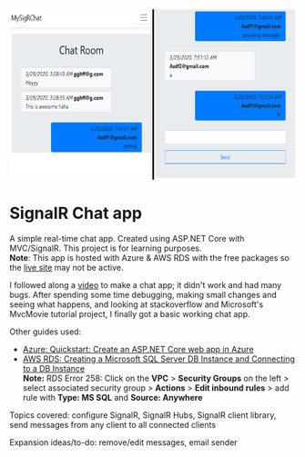 <img src="./preview.png" height="300"/>

# SignalR Chat app
A simple real-time chat app. Created using ASP.NET Core with MVC/SignalR. This project is for learning purposes.  
**Note**: This app is hosted with Azure & AWS RDS with the free packages so the [live site][4] may not be active.  

I followed along a [video][1] to make a chat app; it didn't work and had many bugs. 
After spending some time debugging, making small changes and seeing what happens,
and looking at stackoverflow and Microsoft's MvcMovie tutorial project, I finally got a basic working chat app.


Other guides used: 
- [Azure: Quickstart: Create an ASP.NET Core web app in Azure][2]  
- [AWS RDS: Creating a Microsoft SQL Server DB Instance and Connecting to a DB Instance][3]  
  **Note:** RDS Error 258: Click on the **VPC** > **Security Groups** on the left > select associated security group > **Actions** > **Edit inbound rules** > add rule with **Type: MS SQL** and **Source: Anywhere**


Topics covered: configure SignalR, SignalR Hubs, SignalR client library, send messages from any client to all connected clients

Expansion ideas/to-do: remove/edit messages, email sender

[1]: https://www.youtube.com/watch?v=RUZLIh4Vo20
[2]: https://docs.microsoft.com/en-us/azure/app-service/app-service-web-get-started-dotnet
[3]: https://docs.aws.amazon.com/AmazonRDS/latest/UserGuide/CHAP_GettingStarted.CreatingConnecting.SQLServer.html
[4]: https://sigrchat.azurewebsites.net/
